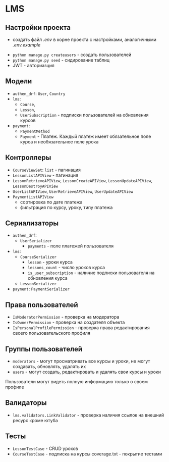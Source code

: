 # LMS

## Настройки проекта
+ cоздать файл *.env* в корне проекта с настройками, аналогичными *.env.example*
* ``python manage.py createusers`` - создать пользователей
* ``python manage.py seed`` - сидирование таблиц
* JWT - авториазция

## Модели
+ ``authen_drf``: ``User``, ``Country``
+ ``lms``: 
  + ``Course``, 
  + ``Lesson``, 
  + ``UserSubscription`` - подписки пользователей на обновления курсов
+ ``payment``: 
  * ``PaymentMethod`` 
  * ``Payment`` - Платеж. Каждый платеж имеет обязательное поле курса и необязательное поле урока

## Контроллеры
+ ``CourseViewSet``: ``list`` - пагинация
+ ``LessonListAPIView`` - пагинация
+ ``LessonRetrieveAPIView``, ``LessonCreateAPIView``, ``LessonUpdateAPIView``, ``LessonDestroyAPIView``
+ ``UserListAPIView``, ``UserRetrieveAPIView``, ``UserUpdateAPIView``
+ ``PaymentListAPIView``
    * сортировка по дате платежа
    * фильтрация по курсу, уроку, типу платежа

## Сериализаторы
+ ``authen_drf``: 
    * ``UserSerializer``
        + ``payments`` - поле платежей пользователя
+ ``lms``: 
  * ``CourseSerializer``
    + ``lesson`` - уроки курса
    + ``lessons_count`` - число уроков курса
    + ``is_user_subscription`` - наличие подписки пользователя на обновления курса
  * ``LessonSerializer``
+ ``payment``: ``PaymentSerializer``

## Права пользователей
+ ``IsModeratorPermission`` - проверка на модератора
+ ``IsOwnerPermission`` - проверка на создателя объекта
+ ``IsPersonalProfilePermission`` - проверка права редактирования своего пользовательского профиля

## Группы пользователей
+ ``moderators`` - могут просматривать все курсы и уроки, не могут  создавать, обновлять, удалять их
+ ``users`` - могут создать, редактировать и удалять свои курсы и уроки

Пользователи могут видеть полную информацию только о своем профиле

## Валидаторы
+ ``lms.validators.LinkValidator`` - проверка наличия ссылок на внешний ресурс кроме ютуба

## Тесты
+ ``LessonTestCase`` - CRUD уроков
+ ``CourseTestCase`` - подписка на курсы
coverage.txt - покрытие тестами
